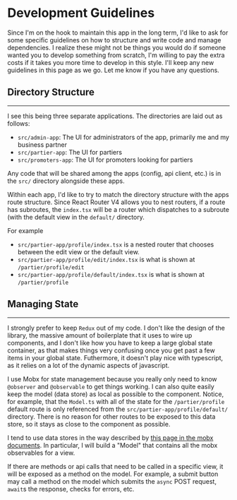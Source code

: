 # Development Guidelines
Since I'm on the hook to maintain this app in the long term, I'd like to ask for some specific guidelines on how to structure and write code and manage dependencies. I realize these might not be things you would do if someone wanted you to develop something from scratch, I'm willing to pay the extra costs if it takes you more time to develop in this style. I'll keep any new guidelines in this page as we go. Let me know if you have any questions. 

## Directory Structure
----------------

I see this being three separate applications. The directories are laid out as follows:

* `src/admin-app`: The UI for administrators of the app, primarily me and my business partner
* `src/partier-app`: The UI for partiers
* `src/promoters-app`: The UI for promoters looking for partiers

Any code that will be shared among the apps (config, api client, etc.) is in the `src/` directory alongside these apps. 

Within each app, I'd like to try to match the directory structure with the apps route structure. Since React Router V4 allows you to nest routers, if a route has subroutes, the `index.tsx` will be a router which dispatches to a subroute (with the default view in the `default/` directory. 

For example
* `src/partier-app/profile/index.tsx` is a nested router that chooses between the edit view or the default view. 
* `src/partier-app/profile/edit/index.tsx` is what is shown at `/partier/profile/edit`
* `src/partier-app/profile/default/index.tsx` is what is shown at `/partier/profile`

## Managing State
----------------

I strongly prefer to keep `Redux` out of my code. I don't like the design of the library, the massive amount of boilerplate that it uses to wire up components, and I don't like how you have to keep a large global state container, as that makes things very confusing once you get past a few items in your global state. Futhermore, it doesn't play nice with typescript, as it relies on a lot of the dynamic aspects of javascript. 

I use Mobx for state management because you really only need to know `@observer` and `@observable` to get things working. I can also quite easily keep the model (data store) as local as possible to the component. Notice, for example, that the `Model.ts` with all of the state for the `/partier/profile` default route is only referenced from the `src/partier-app/profile/default/` directory. There is no reason for other routes to be exposed to this data store, so it stays as close to the component as possible.

I tend to use data stores in the way described by [this page in the mobx documents](https://mobx.js.org/best/store.html). In particular, I will build a "Model" that contains all the mobx observables for a view. 

If there are methods or api calls that need to be called in a specific view, it will be exposed as a method on the model. For example, a submit button may call a method on the model which submits the `async` POST request, `await`s the response, checks for errors, etc. 

